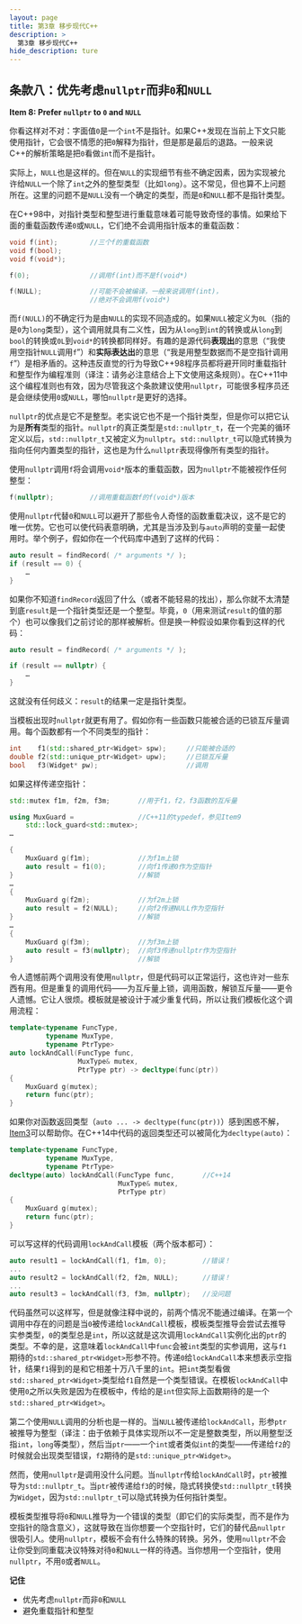 ```yaml
---
layout: page
title: 第3章 移步现代C++
description: >
  第3章 移步现代C++
hide_description: ture
---
```


## 条款八：优先考虑`nullptr`而非`0`和`NULL`

**Item 8: Prefer `nullptr` to `0` and `NULL`**

你看这样对不对：字面值`0`是一个`int`不是指针。如果C++发现在当前上下文只能使用指针，它会很不情愿的把`0`解释为指针，但是那是最后的退路。一般来说C++的解析策略是把`0`看做`int`而不是指针。

实际上，`NULL`也是这样的。但在`NULL`的实现细节有些不确定因素，因为实现被允许给`NULL`一个除了`int`之外的整型类型（比如`long`）。这不常见，但也算不上问题所在。这里的问题不是`NULL`没有一个确定的类型，而是`0`和`NULL`都不是指针类型。

在C++98中，对指针类型和整型进行重载意味着可能导致奇怪的事情。如果给下面的重载函数传递`0`或`NULL`，它们绝不会调用指针版本的重载函数：
````cpp
void f(int);        //三个f的重载函数
void f(bool);
void f(void*);

f(0);               //调用f(int)而不是f(void*)

f(NULL);            //可能不会被编译，一般来说调用f(int)，
                    //绝对不会调用f(void*)
````
而`f(NULL)`的不确定行为是由`NULL`的实现不同造成的。如果`NULL`被定义为`0L`（指的是`0`为`long`类型），这个调用就具有二义性，因为从`long`到`int`的转换或从`long`到`bool`的转换或`0L`到`void*`的转换都同样好。有趣的是源代码**表现出**的意思（“我使用空指针`NULL`调用`f`”）和**实际表达出**的意思（“我是用整型数据而不是空指针调用`f`”）是相矛盾的。这种违反直觉的行为导致C++98程序员都将避开同时重载指针和整型作为编程准则（译注：请务必注意结合上下文使用这条规则）。在C++11中这个编程准则也有效，因为尽管我这个条款建议使用`nullptr`，可能很多程序员还是会继续使用`0`或`NULL`，哪怕`nullptr`是更好的选择。

`nullptr`的优点是它不是整型。老实说它也不是一个指针类型，但是你可以把它认为是**所有**类型的指针。`nullptr`的真正类型是`std::nullptr_t`，在一个完美的循环定义以后，`std::nullptr_t`又被定义为`nullptr`。`std::nullptr_t`可以隐式转换为指向任何内置类型的指针，这也是为什么`nullptr`表现得像所有类型的指针。

使用`nullptr`调用`f`将会调用`void*`版本的重载函数，因为`nullptr`不能被视作任何整型：
````cpp
f(nullptr);         //调用重载函数f的f(void*)版本
````
使用`nullptr`代替`0`和`NULL`可以避开了那些令人奇怪的函数重载决议，这不是它的唯一优势。它也可以使代码表意明确，尤其是当涉及到与`auto`声明的变量一起使用时。举个例子，假如你在一个代码库中遇到了这样的代码：
````cpp
auto result = findRecord( /* arguments */ );
if (result == 0) {
    …
} 
````
如果你不知道`findRecord`返回了什么（或者不能轻易的找出），那么你就不太清楚到底`result`是一个指针类型还是一个整型。毕竟，`0`（用来测试`result`的值的那个）也可以像我们之前讨论的那样被解析。但是换一种假设如果你看到这样的代码：
````cpp
auto result = findRecord( /* arguments */ );

if (result == nullptr) {  
    …
}
````
这就没有任何歧义：`result`的结果一定是指针类型。

当模板出现时`nullptr`就更有用了。假如你有一些函数只能被合适的已锁互斥量调用。每个函数都有一个不同类型的指针：
````cpp
int    f1(std::shared_ptr<Widget> spw);     //只能被合适的
double f2(std::unique_ptr<Widget> upw);     //已锁互斥量
bool   f3(Widget* pw);                      //调用
````
如果这样传递空指针：
````cpp
std::mutex f1m, f2m, f3m;       //用于f1，f2，f3函数的互斥量

using MuxGuard =                //C++11的typedef，参见Item9
    std::lock_guard<std::mutex>;
…

{  
    MuxGuard g(f1m);            //为f1m上锁
    auto result = f1(0);        //向f1传递0作为空指针
}                               //解锁 
…
{  
    MuxGuard g(f2m);            //为f2m上锁
    auto result = f2(NULL);     //向f2传递NULL作为空指针
}                               //解锁 
…
{
    MuxGuard g(f3m);            //为f3m上锁
    auto result = f3(nullptr);  //向f3传递nullptr作为空指针
}                               //解锁 
````
令人遗憾前两个调用没有使用`nullptr`，但是代码可以正常运行，这也许对一些东西有用。但是重复的调用代码——为互斥量上锁，调用函数，解锁互斥量——更令人遗憾。它让人很烦。模板就是被设计于减少重复代码，所以让我们模板化这个调用流程：
````cpp
template<typename FuncType,
         typename MuxType,
         typename PtrType>
auto lockAndCall(FuncType func,                 
                 MuxType& mutex,                 
                 PtrType ptr) -> decltype(func(ptr))
{
    MuxGuard g(mutex);  
    return func(ptr); 
}
````
如果你对函数返回类型（`auto ... -> decltype(func(ptr))`）感到困惑不解，[Item3](https://benbenzi.space/others/EffectiveModernCppChinese/1.DeducingTypes/item3/)可以帮助你。在C++14中代码的返回类型还可以被简化为`decltype(auto)`：

````cpp
template<typename FuncType,
         typename MuxType,
         typename PtrType>
decltype(auto) lockAndCall(FuncType func,       //C++14
                           MuxType& mutex,
                           PtrType ptr)
{ 
    MuxGuard g(mutex);  
    return func(ptr); 
}
````
可以写这样的代码调用`lockAndCall`模板（两个版本都可）：
````cpp
auto result1 = lockAndCall(f1, f1m, 0);         //错误！
...
auto result2 = lockAndCall(f2, f2m, NULL);      //错误！
...
auto result3 = lockAndCall(f3, f3m, nullptr);   //没问题
````
代码虽然可以这样写，但是就像注释中说的，前两个情况不能通过编译。在第一个调用中存在的问题是当`0`被传递给`lockAndCall`模板，模板类型推导会尝试去推导实参类型，`0`的类型总是`int`，所以这就是这次调用`lockAndCall`实例化出的`ptr`的类型。不幸的是，这意味着`lockAndCall`中`func`会被`int`类型的实参调用，这与`f1`期待的`std::shared_ptr<Widget>`形参不符。传递`0`给`lockAndCall`本来想表示空指针，结果`f1`得到的是和它相差十万八千里的`int`。把`int`类型看做`std::shared_ptr<Widget>`类型给`f1`自然是一个类型错误。在模板`lockAndCall`中使用`0`之所以失败是因为在模板中，传给的是`int`但实际上函数期待的是一个`std::shared_ptr<Widget>`。

第二个使用`NULL`调用的分析也是一样的。当`NULL`被传递给`lockAndCall`，形参`ptr`被推导为整型（译注：由于依赖于具体实现所以不一定是整数类型，所以用整型泛指`int`，`long`等类型），然后当`ptr`——一个`int`或者类似`int`的类型——传递给`f2`的时候就会出现类型错误，`f2`期待的是`std::unique_ptr<Widget>`。

然而，使用`nullptr`是调用没什么问题。当`nullptr`传给`lockAndCall`时，`ptr`被推导为`std::nullptr_t`。当`ptr`被传递给`f3`的时候，隐式转换使`std::nullptr_t`转换为`Widget`，因为`std::nullptr_t`可以隐式转换为任何指针类型。


模板类型推导将`0`和`NULL`推导为一个错误的类型（即它们的实际类型，而不是作为空指针的隐含意义），这就导致在当你想要一个空指针时，它们的替代品`nullptr`很吸引人。使用`nullptr`，模板不会有什么特殊的转换。另外，使用`nullptr`不会让你受到同重载决议特殊对待`0`和`NULL`一样的待遇。当你想用一个空指针，使用`nullptr`，不用`0`或者`NULL`。

**记住**
+ 优先考虑`nullptr`而非`0`和`NULL`
+ 避免重载指针和整型

